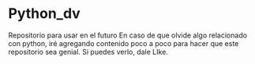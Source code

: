 # Python_dv
Repositorio para usar en el futuro En caso de que olvide algo relacionado con python, iré agregando contenido poco a poco para hacer que este repositorio sea genial. Si puedes verlo, dale LIke.
